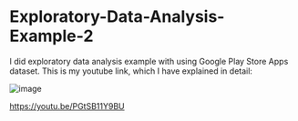 # Exploratory-Data-Analysis-Example-2
I did exploratory data analysis example with using Google Play Store Apps dataset.
This is my youtube link, which I have explained in detail:

![image](https://user-images.githubusercontent.com/56205378/120223338-20e24400-c24a-11eb-9031-bdf390cdace5.png)

https://youtu.be/PGtSB11Y9BU


